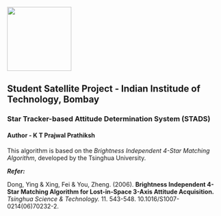 [<img src="https://www.aero.iitb.ac.in/satlab/images/IITBSSP2019.png" width="150"/>](image.png) 

## Student Satellite Project - Indian Institude of Technology, Bombay

### Star Tracker-based Attitude Determination System (STADS)


#### Author - K T Prajwal Prathiksh

This algorithm is based on the *Brightness Independent 4-Star Matching Algorithm*, developed by the Tsinghua University.

***Refer:***

Dong, Ying & Xing, Fei & You, Zheng. (2006). **Brightness Independent 4-Star Matching Algorithm for Lost-in-Space 3-Axis Attitude Acquisition.** *Tsinghua Science & Technology.* 11. 543-548. 10.1016/S1007-0214(06)70232-2. 